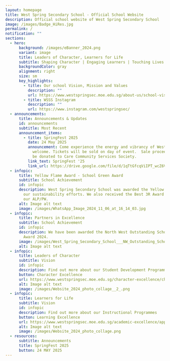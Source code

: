 ```yaml
---
layout: homepage
title: West Spring Secondary School - Official School Website
description: Official school website of West Spring Secondary School
image: /images/Badge_HiRes.jpg
permalink: /
notification: ""
sections:
  - hero:
      background: /images/eBanner_2024.png
      variant: image
      title: Leaders of Character, Learners for Life
      subtitle: Shaping Character | Engaging Learners | Touching Lives
      backgroundColor: gray
      alignment: right
      size: sm
      key_highlights:
        - title: Our school Vision, Mission and Values
          description: ""
          url: https://www.westspringsec.moe.edu.sg/about-us/school-vision-mission-values/
        - title: WSSS Instagram
          description: ""
          url: https://www.instagram.com/westspringsec/
  - announcements:
      title: Announcements & Updates
      id: announcements
      subtitle: Most Recent
      announcement_items:
        - title: SpringFest 2025
          date: 24 May 2025
          announcement: Come experience the energy and vibrancy of West Spring! All are
            welcome. Tickets will be sold on day of event.  Sale proceeds will
            be donated to Care Community Services Society.
          link_text: SpringFest '25
          link_url: https://drive.google.com/file/d/1qTtGfcqViIPT_wcZ6V5RJ8D2f1HxomBs/view?usp=sharing
  - infopic:
      title: Yellow Flame Award - School Green Award
      subtitle: School Achievement
      id: infopic
      description: West Spring Secondary School was awarded the Yellow Flame Award for
        our sustainability efforts. We also received the Best 3R Award for ActS,
        our ALP/PW.
      alt: Image alt text
      image: /images/WhatsApp_Image_2024_11_06_at_16_14_03.jpg
  - infopic:
      title: Partners in Excellence
      subtitle: School Achievement
      id: infopic
      description: We have been awarded the North West Outstanding School Partner
        Award 2024.
      image: /images/West_Spring_Secondary_School___NW_Outstanding_School_Partner_Award_2024__Gold_.jpg
      alt: Image alt text
  - infopic:
      title: Leaders of Character
      subtitle: Vision
      id: infopic
      description: Find out more about our Student Development Programmes
      button: Character Excellence
      url: https://www.westspringsec.moe.edu.sg/character-excellence/character-and-citizenship-education/
      alt: Image alt text
      image: /images/Website_2024_photo_collage__2_.png
  - infopic:
      title: Learners for Life
      subtitle: Vision
      id: infopic
      description: Find out more about our Instructional Programmes
      button: Learning Excellence
      url: https://www.westspringsec.moe.edu.sg/academic-excellence/applied-learning-programme/
      alt: Image alt text
      image: /images/Website_2024_photo_collage.png
  - resources:
      subtitle: Announcements
      title: SpringFest 2025
      button: 24 MAY 2025
---
```

